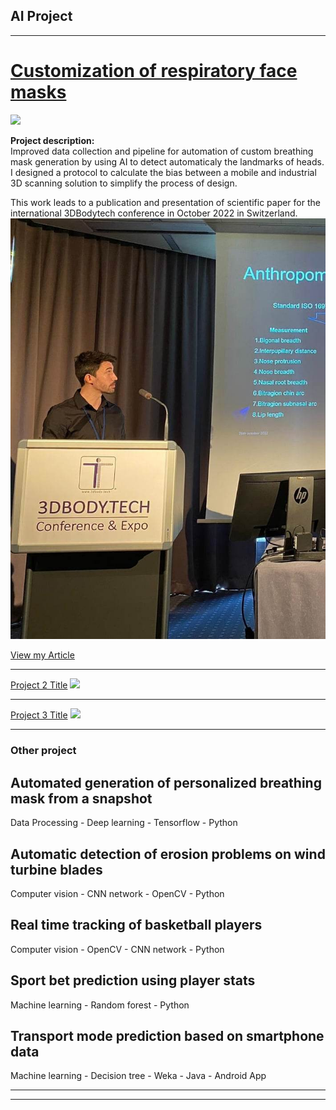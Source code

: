 ## AI Project 
---

# [Customization of respiratory face masks](/sample_page)
<img src="images/mask gif1.gif?raw=true"/>

**Project description:**   
Improved data collection and pipeline for automation of custom breathing mask generation by using AI to detect automaticaly the landmarks of heads.
I designed a protocol to calculate the bias between a mobile and industrial 3D scanning solution to simplify the process of design.

This work leads to a publication and presentation of scientific paper for the international 3DBodytech conference in October 2022 in Switzerland.
<img src="images/presentation.jpg?raw=true"/>

<a href="https://3dbody.tech/cap/papers/2022/2244agostini.pdf"> View my Article </a>

---
[Project 2 Title](/pdf/sample_presentation.pdf)
<img src="images/dummy_thumbnail.jpg?raw=true"/>

---
[Project 3 Title](http://example.com/)
<img src="images/dummy_thumbnail.jpg?raw=true"/>

---

### Other project

## Automated generation of personalized breathing mask from a snapshot      
Data Processing - Deep learning - Tensorflow - Python

## Automatic detection of erosion problems on wind turbine blades      
Computer vision - CNN network - OpenCV - Python

## Real time tracking of basketball players    
Computer vision - OpenCV - CNN network - Python

## Sport bet prediction using player stats    
Machine learning - Random forest - Python

## Transport mode prediction based on smartphone data   
Machine learning - Decision tree - Weka - Java - Android App

---




---
<p style="font-size:11px">
<!-- Remove above link if you don't want to attibute -->

